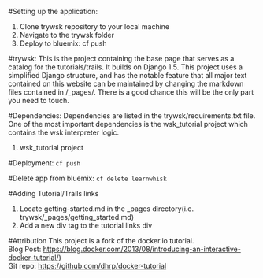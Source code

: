 #Setting up the application:
1. Clone trywsk repository to your local machine
2. Navigate to the trywsk folder 
3. Deploy to bluemix: cf push 

#trywsk:
This is the project containing the base page that serves as a catalog for the tutorials/trails. It builds on Django 1.5. This project uses a simplified Django structure, and has the notable feature that all major text contained on this website can be maintained by changing the markdown files contained in /_pages/. There is a good chance this will be the only part you need to touch.

#Dependencies:
Dependencies are listed in the trywsk/requirements.txt file. One of the most important dependencies is the wsk_tutorial project which contains the wsk interpreter logic.

1. wsk_tutorial project 

#Deployment:
   `cf push` 
   
#Delete app from bluemix:
   `cf delete learnwhisk`
   
#Adding Tutorial/Trails links
1. Locate getting-started.md in the _pages directory(i.e. trywsk/_pages/getting_started.md)
2. Add a new div tag to the tutorial links div

#Attribution
This project is a fork of the docker.io tutorial.     
Blog Post: https://blog.docker.com/2013/08/introducing-an-interactive-docker-tutorial/)   
Git repo: https://github.com/dhrp/docker-tutorial
